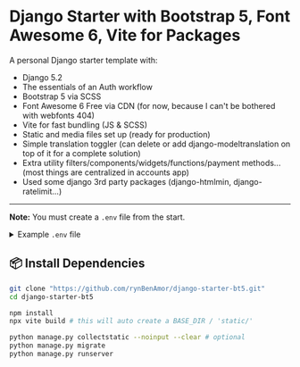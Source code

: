 # Django Starter with Bootstrap 5, Font Awesome 6, Vite for Packages

A personal Django starter template with:

- Django 5.2
- The essentials of an Auth workflow
- Bootstrap 5 via SCSS
- Font Awesome 6 Free via CDN (for now, because I can't be bothered with webfonts 404)
- Vite for fast bundling (JS & SCSS)
- Static and media files set up (ready for production)
- Simple translation toggler (can delete or add django-modeltranslation on top of it for a complete solution)
- Extra utility filters/components/widgets/functions/payment methods... (most things are centralized in accounts app)
- Used some django 3rd party packages (django-htmlmin, django-ratelimit...)

---

**Note:** You must create a `.env` file from the start.

<details>
<summary>Example <code>.env</code> file</summary>

```env
EMAIL_HOST_USER="fake@fake.fake"
DEFAULT_FROM_EMAIL="fake@fake.fake"
EMAIL_HOST_PASSWORD="fake app password"
EMAIL_PORT=587

DJANGO_IS_PRODUCTION=False
# You can use: python -c 'from django.core.management.utils import get_random_secret_key; print(get_random_secret_key())'
DJANGO_SECRET_KEY="django-insecure-r01(sc^4!ugxu##tmb*q&5l!@o7tejc3#%50mh9nn6od3hss#c"
DJANGO_ADMIN_EMAIL_1=""

DB_TYPE='sqlite'
DB_NAME=''
DB_USER=''
DB_PASSWORD=''
# Use "db" if Django is run inside Docker, else "host.docker.internal" or "localhost"
DB_HOST=localhost
DB_PORT=5432

FLOUCI_APP_SECRET=''
FLOUCI_APP_TOKEN=''

PAYMEE_API_KEY=''

```
</details>

## 📦 Install Dependencies

```bash
git clone "https://github.com/rynBenAmor/django-starter-bt5.git"
cd django-starter-bt5

npm install
npx vite build # this will auto create a BASE_DIR / 'static/'

python manage.py collectstatic --noinput --clear # optional
python manage.py migrate
python manage.py runserver
```
